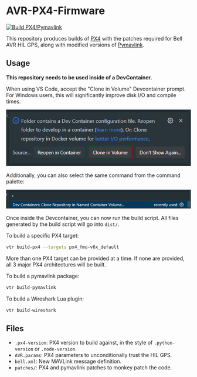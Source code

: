 # AVR-PX4-Firmware

[![Build PX4/Pymavlink](https://github.com/nathanvaughn/AVR-PX4-Firmware/actions/workflows/build.yml/badge.svg)](https://github.com/nathanvaughn/AVR-PX4-Firmware/actions/workflows/build.yml)

This repository produces builds of [PX4](https://px4.io/) with the patches
required for Bell AVR HIL GPS, along with modified versions of
[Pymavlink](https://github.com/ardupilot/pymavlink).

## Usage

**This repository needs to be used inside of a DevContainer.**

When using VS Code, accept the "Clone in Volume" Devcontainer prompt.
For Windows users, this will significantly improve disk I/O and compile times.

![](images/devcontainer-prompt.png)

Additionally, you can also select the same command from the command palette:

![](images/devcontainer-command.png)

Once inside the Devcontainer, you can now run the build script. All files
generated by the build script will go into `dist/`.

To build a specific PX4 target:

```bash
vtr build-px4 --targets px4_fmu-v6x_default
```

More than one PX4 target can be provided at a time. If none are provided,
all 3 major PX4 architectures will be built.

To build a pymavlink package:

```bash
vtr build-pymavlink
```

To build a Wireshark Lua plugin:

```bash
vtr build-wireshark
```

## Files

- `.px4-version`: PX4 version to build against, in the style of `.python-version` or `.node-version`.
- `AVR.params`: PX4 parameters to unconditionally trust the HIL GPS.
- `bell.xml`: New MAVLink message definition.
- `patches/`: PX4 and pymavlink patches to monkey patch the code.
